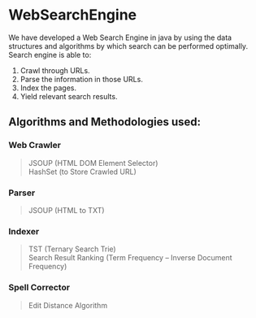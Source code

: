 # WebSearchEngine
We have developed a Web Search Engine in java by using the data structures and algorithms by which search can be performed optimally.<br>
Search engine is able to:

  1) Crawl through URLs.
  2) Parse the information in those URLs.
  3) Index the pages.
  4) Yield relevant search results.

## Algorithms and Methodologies used:

### Web Crawler
  > JSOUP (HTML DOM Element Selector)<br>
  > HashSet (to Store Crawled URL)
### Parser
  > JSOUP (HTML to TXT)
### Indexer
  > TST (Ternary Search Trie)<br>
  > Search Result Ranking (Term Frequency – Inverse Document Frequency)
### Spell Corrector
  > Edit Distance Algorithm 
